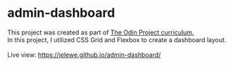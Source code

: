 # admin-dashboard
This project was created as part of <a href="https://www.theodinproject.com/lessons/node-path-intermediate-html-and-css-admin-dashboard">The Odin Project curriculum.</a><br />
In this project, I utilized CSS Grid and Flexbox to create a dashboard layout.
<br />
<br/>
Live view: https://jelewe.github.io/admin-dashboard/
